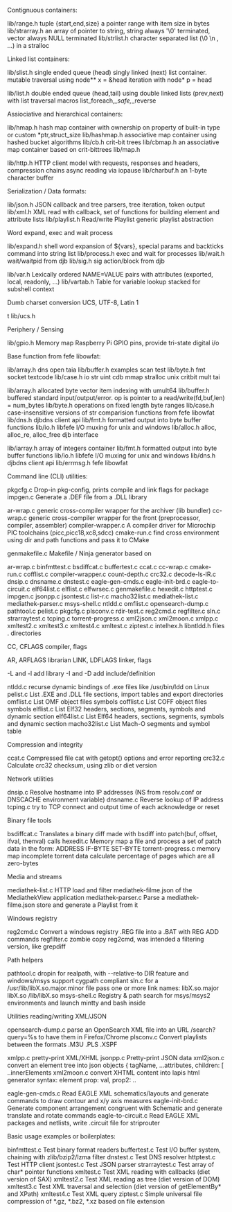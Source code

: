 




Contignuous containers:


lib/range.h          tuple {start,end,size} a pointer range with item size in bytes                              
lib/strarray.h       an array of pointer to string, string always '\0' terminated, vector always NULL terminated 
lib/strlist.h        character separated list (\0 \n , ...) in a stralloc                                        


Linked list containers:


lib/slist.h          single ended queue (head) singly linked (next) list container. 
                     mutable traversal using node** x = &head iteration with node* p = head

lib/list.h           double ended queue (head,tail) using double linked lists (prev,next) 
with list traversal macros list_foreach,*_safe,*_reverse

Assiociative and hierarchical containers:


lib/hmap.h           hash map container with ownership on property of built-in type or custom *ptr,struct_size 
lib/hashmap.h        associative map container using hashed bucket algorithms 
lib/cb.h             crit-bit trees 
lib/cbmap.h          an associative map container based on crit-bittrees 
lib/map.h             




lib/http.h           HTTP client model with requests, responses and headers, compression chains async reading via iopause 
lib/charbuf.h        an 1-byte character buffer 


Serialization / Data formats:


lib/json.h           JSON callback and tree parsers, tree iteration, token output 
lib/xml.h            XML read with callback, set of functions for building element and attribute lists 
lib/playlist.h       Read/write Playlist generic playlist abstraction 

Word expand, exec and wait process


lib/expand.h         shell word expansion of ${vars}, special params and backticks command into string list 
lib/process.h        exec and wait for processes 
lib/wait.h           wait/waitpid from djb 
lib/sig.h            sig action/block from djb 



lib/var.h            Lexically ordered NAME=VALUE pairs with attributes (exported, local, readonly, ...) 
lib/vartab.h         Table for variable lookup stacked for subshell context 


Dumb charset conversion UCS, UTF-8, Latin 1

t
lib/ucs.h             


Periphery / Sensing

lib/gpio.h           Memory map Raspberry Pi GPIO pins, provide tri-state digital i/o 


Base function from fefe libowfat:

lib/array.h          dns      open     taia 
lib/buffer.h         examples scan     test 
lib/byte.h           fmt      socket   textcode 
lib/case.h           io       str      uint 
cdb mmap stralloc unix
critbit mult tai


lib/array.h          allocated byte vector item indexing with umult64 
lib/buffer.h         buffered standard input/output/error. op is pointer to a read/write(fd,buf,len) = num_bytes 
lib/byte.h           operations on fixed length byte ranges 
lib/case.h           case-insensitive versions of str comparision functions from fefe libowfat 
lib/dns.h            djbdns client api 
lib/fmt.h            formatted output into byte buffer functions 
lib/io.h             libfefe I/O muxing for unix and windows 
lib/alloc.h          alloc, alloc_re, alloc_free djb interface 

lib/iarray.h         array of integers container 
lib/fmt.h            formatted output into byte buffer functions 
lib/io.h             libfefe I/O muxing for unix and windows 
lib/dns.h            djbdns client api 
lib/errmsg.h         fefe libowfat 





Command line (CLI) utilities:

pkgcfg.c             Drop-in pkg-config, prints compile and link flags for package 
impgen.c             Generate a .DEF file from a .DLL library 

ar-wrap.c            generic cross-compiler wrapper for the archiver (lib bundler) 
cc-wrap.c            generic cross-compiler wrapper for the front (preprocessor, compiler, assembler) 
compiler-wrapper.c   A compiler driver for Microchip PIC toolchains (picc,picc18,xc8,sdcc) 
cmake-run.c          find cross environment using dir and path functions and pass it to CMake 

genmakefile.c        Makefile / Ninja generator based on 

ar-wrap.c binfmttest.c bsdiffcat.c buffertest.c ccat.c cc-wrap.c cmake-run.c cofflist.c compiler-wrapper.c count-depth.c crc32.c decode-ls-lR.c dnsip.c dnsname.c dnstest.c eagle-gen-cmds.c eagle-init-brd.c eagle-to-circuit.c elf64list.c elflist.c elfwrsec.c genmakefile.c hexedit.c httptest.c impgen.c jsonpp.c jsontest.c list-r.c macho32list.c mediathek-list.c mediathek-parser.c msys-shell.c ntldd.c omflist.c opensearch-dump.c pathtool.c pelist.c pkgcfg.c plsconv.c rdir-test.c reg2cmd.c regfilter.c sln.c strarraytest.c tcping.c torrent-progress.c xml2json.c xml2moon.c xmlpp.c xmltest2.c xmltest3.c xmltest4.c xmltest.c ziptest.c intelhex.h libntldd.h files
.                    directories 

CC, CFLAGS compiler, flags

AR, ARFLAGS librarian
LINK, LDFLAGS linker, flags

-L and -l add library
-I and -D add include/definition



ntldd.c              recurse dynamic bindings of .exe files like /usr/bin/ldd on Linux 
pelist.c             List .EXE and .DLL file sections, import tables and export directories 
omflist.c            List OMF object files symbols 
cofflist.c           List COFF object files symbols 
elflist.c            List Elf32 headers, sections, segments, symbols and dynamic section 
elf64list.c          List Elf64 headers, sections, segments, symbols and dynamic section 
macho32list.c        List Mach-O segments and symbol table 


Compression and integrity

ccat.c               Compressed file cat with getopt() options and error reporting 
crc32.c              Calculate crc32 checksum, using zlib or diet version 


Network utilities

dnsip.c              Resolve hostname into IP addresses (NS from resolv.conf or DNSCACHE environment variable) 
dnsname.c            Reverse lookup of IP address 
tcping.c             try to TCP connect and output time of each acknowledge or reset 


Binary file tools

bsdiffcat.c          Translates a binary diff made with bsdiff into patch(buf, offset, ifval, thenval) calls 
hexedit.c            Memory map a file and process a set of patch data in the form: ADDRESS IF-BYTE SET-BYTE 
torrent-progress.c   memory map incomplete torrent data calculate percentage of pages which are all zero-bytes 


Media and streams

mediathek-list.c     HTTP load and filter mediathek-filme.json of the MediathekView application 
mediathek-parser.c   Parse a mediathek-filme.json store and generate a Playlist from it 

Windows registry

reg2cmd.c            Convert a windows registry .REG file into a .BAT with REG ADD commands 
regfilter.c          zombie copy reg2cmd, was intended a filtering version, like grepdiff 


Path helpers

pathtool.c           dropin for realpath, with --relative-to DIR feature and windows/msys support cygpath compliant 
sln.c                for a /usr/lib/libX.so.major.minor file pass one or more link names: libX.so.major libX.so /lib/libX.so 
msys-shell.c         Registry & path search for msys/msys2 environments and launch mintty and bash inside 

Utilities reading/writing XML/JSON

opensearch-dump.c    parse an OpenSearch XML file into an URL /search?query=%s to have them in Firefox/Chrome 
plsconv.c            Convert playlists between the formats .M3U .PLS .XSPF 

xmlpp.c              pretty-print XML/XHML 
jsonpp.c             Pretty-print JSON data 
xml2json.c           convert an element tree into json objects { tagName, ...attributes, children: [ ..innerElements 
xml2moon.c           convert XHTML content into lapis html generator syntax: element prop: val, prop2: .. 

eagle-gen-cmds.c     Read EAGLE XML schematics/layouts and generate commands to draw contour and x/y axis measures 
eagle-init-brd.c     Generate component arrangement congruent with Schematic and generate translate and rotate commands 
eagle-to-circuit.c   Read EAGLE XML packages and netlists, write .circuit file for striprouter 


Basic usage examples or boilerplates:

binfmttest.c         Test binary format readers 
buffertest.c         Test I/O buffer system, chaining with zlib/bzip2/lzma filter 
dnstest.c            Test DNS resolver 
httptest.c           Test HTTP client 
jsontest.c           Test JSON parser 
strarraytest.c       Test array of char* pointer functions 
xmltest.c            Test XML reading with callbacks (diet version of SAX) 
xmltest2.c           Test XML reading as tree (diet version of DOM) 
xmltest3.c           Test XML traversal and selection (diet version of getElementBy* and XPath) 
xmltest4.c           Test XML query 
ziptest.c            Simple universal file compression of *.gz, *.bz2, *.xz based on file extension 


